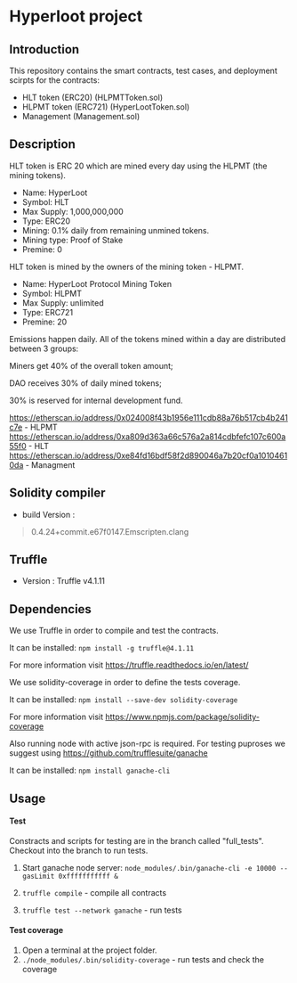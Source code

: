 # Hyperloot project

## Introduction

This repository contains the smart contracts, test cases, and deployment scirpts for the contracts:

  - HLT token (ERC20) (HLPMTToken.sol)
  - HLPMT token (ERC721) (HyperLootToken.sol)
  - Management (Management.sol)

## Description

HLT token is ERC 20 which are mined every day using the HLPMT (the mining tokens).

  - Name: HyperLoot
  - Symbol: HLT
  - Max Supply: 1,000,000,000
  - Type: ERC20
  - Mining: 0.1% daily from remaining unmined tokens.
  - Mining type: Proof of Stake
  - Premine: 0

HLT token is mined by the owners of the mining token - HLPMT.

  - Name: HyperLoot Protocol Mining Token
  - Symbol: HLPMT
  - Max Supply: unlimited
  - Type: ERC721
  - Premine: 20

Emissions happen daily. All of the tokens mined within a day are distributed between 3 groups:

Miners get 40% of the overall token amount;

DAO receives 30% of daily mined tokens;

30% is reserved for internal development fund.

https://etherscan.io/address/0x024008f43b1956e111cdb88a76b517cb4b241c7e - HLPMT
https://etherscan.io/address/0xa809d363a66c576a2a814cdbfefc107c600a55f0 - HLT
https://etherscan.io/address/0xe84fd16bdf58f2d890046a7b20cf0a10104610da - Managment

## Solidity compiler
- build Version :
> 0.4.24+commit.e67f0147.Emscripten.clang

## Truffle
- Version : Truffle v4.1.11

## Dependencies
We use Truffle in order to compile and test the contracts.

It can be installed:
`npm install -g truffle@4.1.11`

For more information visit https://truffle.readthedocs.io/en/latest/

We use solidity-coverage in order to define the tests coverage.

It can be installed:
`npm install --save-dev solidity-coverage`

For more information visit https://www.npmjs.com/package/solidity-coverage

Also running node with active json-rpc is required. For testing puproses we suggest using https://github.com/trufflesuite/ganache

It can be installed:
`npm install ganache-cli`

## Usage

#### Test

Constracts and scripts for testing are in the branch called "full_tests". Checkout into the branch to run tests.

1. Start ganache node server: `node_modules/.bin/ganache-cli -e 10000 --gasLimit 0xfffffffffff &`

2. `truffle compile` - compile all contracts

3. `truffle test --network ganache` - run tests


#### Test coverage

1. Open a terminal at the project folder.
2. `./node_modules/.bin/solidity-coverage` - run tests and check the coverage

